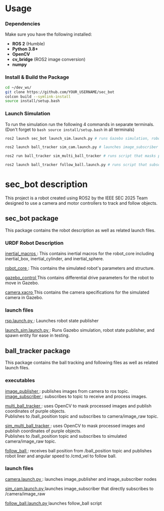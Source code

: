 # Usage 
### **Dependencies**
Make sure you have the following installed:
- **ROS 2** (Humble)
- **Python 3.8+**
- **OpenCV** 
- **cv_bridge** (ROS2 image conversion)
- **numpy**
### **Install & Build the Package**
```bash
cd ~/dev_ws/
git clone https://github.com/YOUR_USERNAME/sec_bot
colcon build --symlink-install
source install/setup.bash
```
### Launch Simulation
To run the simulation run the following 4 commands in separate terminals. (Don't forget to ```bash source install/setup.bash``` in all terminals)
```bash
ros2 launch sec_bot launch_sim.launch.py # runs Gazebo simulation, robot state publisher, and spawn entity for ease in testing.
```
``` bash
ros2 launch ball_tracker sim_cam.launch.py # launches image_subscriber that directly subscribes to /camera/image_raw  
```
```bash
ros2 run ball_tracker sim_multi_ball_tracker # runs script that masks processed images and publishes /ball_position topic
```
``` bash
ros2 launch ball_tracker follow_ball.launch.py # runs script that subscribes to /ball_position and publishes to /cmd_vel to follow ball
```

# sec_bot description  

This project is a robot created using ROS2 by the IEEE SEC 2025 Team designed to use a camera and motor controllers to track and follow objects.


## sec_bot package

This package contains the robot description as well as related launch files.
### URDF Robot Description  
  
<ins> inertial_macros </ins>: This contains inertial macros for the robot_core including inertial_box, inertial_cylinder, and inertial_sphere.  
  
<ins> robot_core </ins>: This contains the simulated robot's parameters and structure.  
  
<ins> gazebo_control </ins>  This contains differential drive parameters for the robot to move in Gazebo. 
  
<ins> camera.xacro </ins>  This contains the camera specifications for the simulated camera in Gazebo. 

### launch files 
   
<ins> rsp.launch.py </ins>: Launches robot state publisher 
  
<ins> launch_sim.launch.py  </ins>: Runs Gazebo simulation, robot state publisher, and spawn entity for ease in testing.

## ball_tracker package  
This package contains the ball tracking and following files as well as related launch files.  

### executables
<ins> image_publisher </ins>: publishes images from camera to ros topic.
<ins> image_subscriber </ins>: subscribes to topic to receive and process images.
  
<ins> multi_ball_tracker </ins>: uses OpenCV to mask processed images and publish coordinates of purple objects.  
Publishes to /ball_position topic and subscribes to camera/image_raw topic.  
  
<ins> sim_multi_ball_tracker </ins>: uses OpenCV to mask processed images and publish coordinates of purple objects.  
Publishes to /ball_position topic and subscribes to simulated camera/image_raw topic.  
  
<ins> follow_ball </ins>: receives ball position from /ball_position topic and publishes robot liner and angular speed to /cmd_vel to follow ball.   

### launch files
  
<ins> camera.launch.py </ins>: launches image_publisher and image_subscriber nodes
  
<ins> sim_cam.launch.py </ins> launches image_subscriber that directly subscribes to /camera/image_raw  
  
<ins> follow_ball.launch.py </ins> launches follow_ball script  

